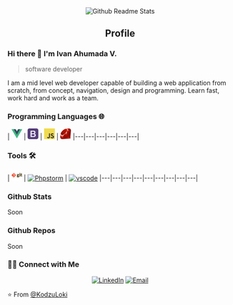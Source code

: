 <p align="center">
 <img with="100px" src="https://media.tenor.com/BWk4_NBCmtgAAAAC/one-piece.gif" align="center" alt="Github Readme Stats" />
 <h2 align="center">Profile</h2>
</p>

### Hi there 👋 I'm Ivan Ahumada V.
> software developer


<div>
 <p>
I am a mid level web developer capable of building a web application from scratch, from concept, navigation, design and programming. Learn fast, work hard and work as a team.
</p>
</div>

### Programming Languages 🌐

| [<img src="https://raw.githubusercontent.com/github/explore/80688e429a7d4ef2fca1e82350fe8e3517d3494d/topics/vue/vue.png" alt="Vue" width="24">](https://vuejs.org/)  |  [<img src="https://raw.githubusercontent.com/github/explore/80688e429a7d4ef2fca1e82350fe8e3517d3494d/topics/bootstrap/bootstrap.png" alt="Bootstrap" width="24">](https://getbootstrap.com/) |  [<img src="https://raw.githubusercontent.com/github/explore/80688e429a7d4ef2fca1e82350fe8e3517d3494d/topics/javascript/javascript.png" alt="Javascript" width="24">](https://www.javascript.com) | [<img src="https://raw.githubusercontent.com/github/explore/80688e429a7d4ef2fca1e82350fe8e3517d3494d/topics/ruby/ruby.png" alt="Ruby" width="24">](https://www.ruby-lang.org/es/)
|---|---|---|---|---|---|
 
### Tools 🛠️

| [<img src="https://raw.githubusercontent.com/github/explore/80688e429a7d4ef2fca1e82350fe8e3517d3494d/topics/git/git.png" alt="Git" width="24">](https://git-scm.com/) |  [<img src="https://logonoid.com/images/phpstorm-logo.png" alt="Phpstorm" width="24">](https://www.jetbrains.com/phpstorm/) | [<img src="https://upload.wikimedia.org/wikipedia/commons/thumb/2/2d/Visual_Studio_Code_1.18_icon.svg/1200px-Visual_Studio_Code_1.18_icon.svg.png" alt="vscode" width="24">](https://code.visualstudio.com/)
|---|---|---|---|---|---|---|---|---|

### Github Stats

Soon

### Github Repos

Soon

<h3> 🤝🏻 Connect with Me </h3>

<p align="center">
<a href="https://www.linkedin.com/in/iván-alejandro-ahumada-valdés-b64a1b17a/" target="_blank"><img alt="LinkedIn" src="https://img.shields.io/badge/LinkedIn-@Kodzuloki-blue?style=flat&logo=linkedin"></a>
<a href="mailto:elioth.bass@gmail.com"><img alt="Email" src="https://img.shields.io/badge/Email-elioth.bass@gmail.com-blue?style=flat&logo=gmail"></a>
</p>


⭐️ From [@KodzuLoki](https://github.com/KodzuLoki)
